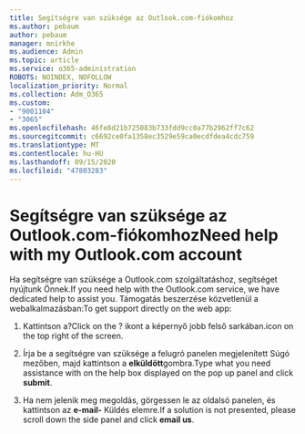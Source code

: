 ```yaml
---
title: Segítségre van szüksége az Outlook.com-fiókomhoz
ms.author: pebaum
author: pebaum
manager: mnirkhe
ms.audience: Admin
ms.topic: article
ms.service: o365-administration
ROBOTS: NOINDEX, NOFOLLOW
localization_priority: Normal
ms.collection: Adm_O365
ms.custom:
- "9001104"
- "3065"
ms.openlocfilehash: 46fe8d21b725083b733fdd9cc0a77b2962ff7c62
ms.sourcegitcommit: c6692ce0fa1358ec3529e59ca0ecdfdea4cdc759
ms.translationtype: MT
ms.contentlocale: hu-HU
ms.lasthandoff: 09/15/2020
ms.locfileid: "47803283"
---
```

# <a name="need-help-with-my-outlookcom-account"></a><span data-ttu-id="8a7d6-102">Segítségre van szüksége az Outlook.com-fiókomhoz</span><span class="sxs-lookup"><span data-stu-id="8a7d6-102">Need help with my Outlook.com account</span></span>

<span data-ttu-id="8a7d6-103">Ha segítségre van szüksége a Outlook.com szolgáltatáshoz, segítséget nyújtunk Önnek.</span><span class="sxs-lookup"><span data-stu-id="8a7d6-103">If you need help with the Outlook.com service, we have dedicated help to assist you.</span></span> <span data-ttu-id="8a7d6-104">Támogatás beszerzése közvetlenül a webalkalmazásban:</span><span class="sxs-lookup"><span data-stu-id="8a7d6-104">To get support directly on the web app:</span></span> 

1. <span data-ttu-id="8a7d6-105">Kattintson a?</span><span class="sxs-lookup"><span data-stu-id="8a7d6-105">Click on the ?</span></span> <span data-ttu-id="8a7d6-106">ikont a képernyő jobb felső sarkában.</span><span class="sxs-lookup"><span data-stu-id="8a7d6-106">icon on the top right of the screen.</span></span> 

2. <span data-ttu-id="8a7d6-107">Írja be a segítségre van szüksége a felugró panelen megjelenített Súgó mezőben, majd kattintson a **elküldött**gombra.</span><span class="sxs-lookup"><span data-stu-id="8a7d6-107">Type what you need assistance with on the help box displayed on the pop up panel and click **submit**.</span></span> 

3. <span data-ttu-id="8a7d6-108">Ha nem jelenik meg megoldás, görgessen le az oldalsó panelen, és kattintson az **e-mail-** Küldés elemre.</span><span class="sxs-lookup"><span data-stu-id="8a7d6-108">If a solution is not presented, please scroll down the side panel and click **email us**.</span></span>
